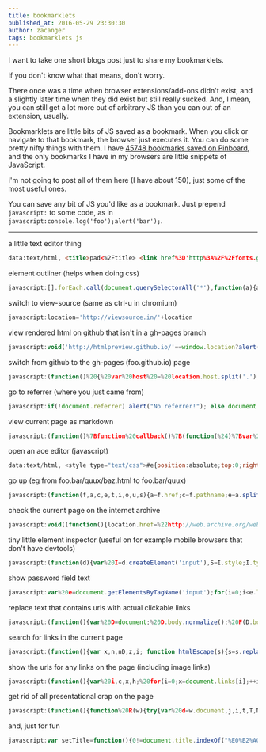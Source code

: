 ```yaml
---
title: bookmarklets
published_at: 2016-05-29 23:30:30
author: zacanger
tags: bookmarklets js
---
```


I want to take one short blogs post just to share my bookmarklets.

If you don't know what that means, don't worry.

There once was a time when browser extensions/add-ons didn't exist, and a
slightly later time when they did exist but still really sucked. And, I mean,
you can still get a lot more out of arbitrary JS than you can out of an
extension, usually.

Bookmarklets are little bits of JS saved as a bookmark. When you click or
navigate to that bookmark, the browser just executes it. You can do some pretty
nifty things with them. I have [45748 bookmarks saved on Pinboard](https://pinboard.in/u:zacanger),
and the only bookmarks I have in my browsers are little snippets of JavaScript.

I'm not going to post all of them here (I have about 150), just some of the most
useful ones.

You can save any bit of JS you'd like as a bookmark. Just prepend `javascript:`
to some code, as in `javascript:console.log('foo');alert('bar');`.

--------

a little text editor thing

```html
data:text/html, <title>pad<%2Ftitle> <link href%3D'http%3A%2F%2Ffonts.googleapis.com%2Fcss%3Ffamily%3DSource%2BCode%2BPro%3A400%2C700' rel%3D'stylesheet' type%3D'text%2Fcss'> <body contenteditable style%3D" background-color%3A %2335322f%3B color%3A %23cbc5c1%3B font-family%3A 'Source Code Pro'%2C monospace%3B font-size%3A 1.5em%3B line-height%3A 1.5%3B max-width%3A 28em%3B margin%3A 0 auto%3B padding%3A 4em 1.3em%3B -webkit-font-smoothing%3A antialiased%3B " spellcheck%3D"false"> <h1 style%3D"line-height%3A 1.2%3B">pad<%2Fh1> <p>write stuff here<br %2F>do it
```

element outliner (helps when doing css)

```javascript
javascript:[].forEach.call(document.querySelectorAll('*'),function(a){a.style.outline='1px solid #'+(~~(Math.random()*(1<<24))).toString(16)})
```

switch to view-source (same as ctrl-u in chromium)

```javascript
javascript:location='http://viewsource.in/'+location
```

view rendered html on github that isn't in a gh-pages branch

```javascript
javascript:void('http://htmlpreview.github.io/'==window.location?alert('Drag me to your bookmarks bar!'):window.location='http://htmlpreview.github.io/?'+window.location)
```

switch from github to the gh-pages (foo.github.io) page

```javascript
javascript:(function()%20{%20var%20host%20=%20location.host.split('.');%20var%20path%20=%20location.pathname.slice(1).split('/');%20window.location%20=%20host[2]%20===%20'io'%20?%20'https://github.com/'%20+%20host[0]%20+%20'/'%20+%20path[0]%20:%20'http://'%20+%20path[0]%20+%20'.github.io/'%20+%20path[1];%20})();
```

go to referrer (where you just came from)

```javascript
javascript:if(!document.referrer) alert("No referrer!"); else document.location = document.referrer; void 0
```

view current page as markdown

```javascript
javascript:(function()%7Bfunction%20callback()%7B(function(%24)%7Bvar%20jQuery%3D%24%3B%24('link%5Brel%3Dstylesheet%5D').add('style').remove()%3B%24('%5Bstyle%5D').attr('style'%2C%20'')%3B%24('head').append('%3Clink%20rel%3D%22stylesheet%22%20href%3D%22http%3A%2F%2Fmrcoles.com%2Fmedia%2Ftest%2Fmarkdown-css%2Fmarkdown.css%22%20type%3D%22text%2Fcss%22%20%2F%3E')%3B%24('body').addClass('markdown').css(%7Bwidth%3A%20'600px'%2C%20margin%3A%20'2em%20auto'%2C%20'word-wrap'%3A%20'break-word'%7D)%3B%24('a%20img').css(%7B'max-height'%3A%20'1em'%2C%20'max-width'%3A%20'1em'%7D)%7D)(jQuery.noConflict(true))%7Dvar%20s%3Ddocument.createElement(%22script%22)%3Bs.src%3D%22https%3A%2F%2Fajax.googleapis.com%2Fajax%2Flibs%2Fjquery%2F1.7.1%2Fjquery.min.js%22%3Bif(s.addEventListener)%7Bs.addEventListener(%22load%22%2Ccallback%2Cfalse)%7Delse%20if(s.readyState)%7Bs.onreadystatechange%3Dcallback%7Ddocument.body.appendChild(s)%3B%7D)()
```

open an ace editor (javascript)

```javascript
data:text/html, <style type="text/css">#e{position:absolute;top:0;right:0;bottom:0;left:0;}</style><div id="e"></div><script src="http://ace.c9.io/build/src-noconflict/ace.js" type="text/javascript" charset="utf-8"></script><script src="http://ace.c9.io/build/src-noconflict/ext-language_tools.js" type="text/javascript" charset="utf-8"></script><script>var e=ace.edit("e");e.setTheme("ace/theme/monokai");e.setOptions({enableBasicAutocompletion:true});e.getSession().setMode("ace/mode/javascript");addEventListener("keydown",function(evt){if(evt.ctrlKey && evt.keyCode==13) eval(e.getSession().getValue());});var link=document.createElement("link");link.type="image/x-icon";link.rel="shortcut icon";link.href="https://raw.githubusercontent.com/diegocard/diegocard.github.io/master/images/icon.png";document.getElementsByTagName("head")[0].appendChild(link);</script>
```

go up (eg from foo.bar/quux/baz.html to foo.bar/quux)

```javascript
javascript:(function(f,a,c,e,t,i,o,u,s){a=f.href;c=f.pathname;e=a.split('#')[0];t=e.split('?')[0];i=f.host.split('.');o=i.length==2?'www.':'';u=i.slice(o==''&&isNaN((i.slice(-1)+'').split(':')[0])?1:0).join('.');s=e!=a?e:t!=a?t:c.substring(0,c.substring(0,c.length-1).lastIndexOf('/')+1);f.href=s?s:f.protocol+'//'+o+u})(top.location)
```

check the current page on the internet archive

```javascript
javascript:void((function(){location.href=%22http://web.archive.org/web/*/%22+location.href;})())
```

tiny little element inspector (useful on for example mobile browsers that don't
have devtools)

```javascript
javascript:(function(d){var%20I=d.createElement('input'),S=I.style;I.type='text';S.width='256px';S.padding='2px';S.border='4px%20solid%20#fff';S.borderRadius='8px';S.boxShadow='1px%201px%203px%201px%20rgba(0,0,0,0.7)';S.background='#000';S.color='#fff';S.fontSize='13px';S.textShadow='none';S.position='fixed';S.top=S.right='3px';S.zIndex='999999';d.body.appendChild(I);window.addEventListener('mousemove',function(e){var%20E=d.elementFromPoint(e.x,e.y);var%20A=[];A[0]=E.tagName;if(E.id){A[1]='#'+E.id;}if(E.className){A[2]='.'+E.className.split('%20').join('.');}I.value=A.join('');},true)})(document);
```

show password field text

```javascript
javascript:var%20e=document.getElementsByTagName('input');for(i=0;i<e.length;i++){if(e[i].type=='password'){e[i].type='text';}}void(0);
```

replace text that contains urls with actual clickable links

```javascript
javascript:(function(){var%20D=document;%20D.body.normalize();%20F(D.body);%20function%20F(n){var%20u,A,M,R,c,x;%20if(n.nodeType==3){%20u=n.data.search(/https?\:\/\/[^\s]*[^.,;'%22>\s\)\]]/);%20if(u>=0)%20{%20M=n.splitText(u);%20R=M.splitText(RegExp.lastMatch.length);%20A=document.createElement(%22A%22);%20A.href=M.data;%20A.appendChild(M);%20R.parentNode.insertBefore(A,R);%20}%20}else%20if(n.tagName!=%22STYLE%22%20&&%20n.tagName!=%22SCRIPT%22%20&&%20n.tagName!=%22A%22)for(c=0;x=n.childNodes[c];++c)F(x);%20}%20})();
```

search for links in the current page

```javascript
javascript:(function(){var x,n,nD,z,i; function htmlEscape(s){s=s.replace(/&/g,'&amp;');s=s.replace(/>/g,'&gt;');s=s.replace(/</g,'&lt;');return s;} function attrQuoteEscape(s){s=s.replace(/&/g,'&amp;'); s=s.replace(/"/g, '&quot;');return s;} x=prompt("show links with this word/phrase in link text or target url (leave blank to list all links):", ""); n=0; if(x!=null) { x=x.toLowerCase(); nD = window.open().document; nD.writeln('<html><head><title>Links containing "'+htmlEscape(x)+'"</title><base target="_blank"></head><body>'); nD.writeln('Links on <a href="'+attrQuoteEscape(location.href)+'">'+htmlEscape(location.href)+'</a><br> with link text or target url containing &quot;' + htmlEscape(x) + '&quot;<br><hr>'); z = document.links; for (i = 0; i < z.length; ++i) { if ((z[i].innerHTML && z[i].innerHTML.toLowerCase().indexOf(x) != -1) || z[i].href.toLowerCase().indexOf(x) != -1 ) { nD.writeln(++n + '. <a href="' + attrQuoteEscape(z[i].href) + '">' + (z[i].innerHTML || htmlEscape(z[i].href)) + '</a><br>'); } } nD.writeln('<hr></body></html>'); nD.close(); } })();
```

show the urls for any links on the page (including image links)

```javascript
javascript:(function(){var%20i,c,x,h;%20for(i=0;x=document.links[i];++i)%20{%20h=x.href;%20x.title+=%22%20%22%20+%20x.innerHTML;%20while(c=x.firstChild)x.removeChild(c);%20x.appendChild(document.createTextNode(h));%20}%20})()
```

get rid of all presentational crap on the page

```javascript
javascript:(function(){function%20R(w){try{var%20d=w.document,j,i,t,T,N,b,r=1,C;for(j=0;t=[%22object%22,%22embed%22,%22applet%22,%22iframe%22][j];++j){T=d.getElementsByTagName(t);for(i=T.length-1;(i+1)&&(N=T[i]);--i)if(j!=3||!R((C=N.contentWindow)?C:N.contentDocument.defaultView)){b=d.createElement(%22div%22);b.style.width=N.width;%20b.style.height=N.height;b.innerHTML=%22<del>%22+(j==3?%22third-party%20%22+t:t)+%22</del>%22;N.parentNode.replaceChild(b,N);}}}catch(E){r=0}return%20r}R(self);var%20i,x;for(i=0;x=frames[i];++i)R(x)})();%20javascript:(function(){var%20newSS,%20styles='*%20{%20background:%20white%20!%20important;%20color:%20black%20!important%20}%20:link,%20:link%20*%20{%20color:%20#0000EE%20!important%20}%20:visited,%20:visited%20*%20{%20color:%20#551A8B%20!important%20}';%20if(document.createStyleSheet)%20{%20document.createStyleSheet(%22javascript:'%22+styles+%22'%22);%20}%20else%20{%20newSS=document.createElement('link');%20newSS.rel='stylesheet';%20newSS.href='data:text/css,'+escape(styles);%20document.getElementsByTagName(%22head%22)[0].appendChild(newSS);%20}%20})();%20javascript:(function(){var%20d=document;%20function%20K(N,w)%20{%20var%20nn%20=%20d.createElement(w),%20C%20=%20N.childNodes,%20i;%20for(i=C.length-1;i>=0;--i)%20nn.insertBefore(C[i],nn.childNodes[0]);%20N.parentNode.replaceChild(nn,N);%20}%20function%20Z(t,w)%20{%20var%20T%20=%20document.getElementsByTagName(t),%20j;%20for%20(j=T.length-1;j>=0;--j)%20K(T[j],w);%20}%20Z(%22blink%22,%20%22span%22);%20Z(%22marquee%22,%20%22div%22);%20})();%20javascript:(function(){var%20H=[%22mouseover%22,%22mouseout%22,%22unload%22,%22resize%22],o=window.opera;%20if(document.addEventListener/*MOZ*/&&!o)%20for(j%20in%20H)document.addEventListener(H[j],function(e){e.stopPropagation();},true);%20else%20if(window.captureEvents/*NS4*/&&!o)%20{%20document.captureEvents(-1/*ALL*/);for(j%20in%20H)window[%22on%22+H[j]]=null;}%20else/*IE*/%20{function%20R(N){var%20i,x;for(j%20in%20H)if(N[%22on%22+H[j]]/*NOT%20TEXTNODE*/)N[%22on%22+H[j]]=null;for(i=0;x=N.childNodes[i];++i)R(x);}R(document);}})();%20javascript:(function()%20{%20var%20c,%20tID,%20iID;%20tID%20=%20setTimeout(function(){},%200);%20for%20(c=1;%20c<1000%20&&%20c<=tID;%20++c)%20clearTimeout(tID%20-%20c);%20iID%20=%20setInterval(function(){},1000);%20for%20(c=0;%20c<1000%20&&%20c<=iID;%20++c)%20clearInterval(iID%20-%20c);%20})();
```

and, just for fun

```javascript
javascript:var setTitle=function(){0!=document.title.indexOf("%E0%B2%A0_%E0%B2%A0")&&(document.title="%E0%B2%A0_%E0%B2%A0 "+document.title)};window.addEventListener("load",function(){titleChange=function(){console.log("changed"),setTimeout(function(){setTitle()},20)};var e=document.getElementsByTagName("title")[0];e.addEventListener("DOMSubtreeModified",titleChange,!1),setTitle()},!1),setTitle();
```

